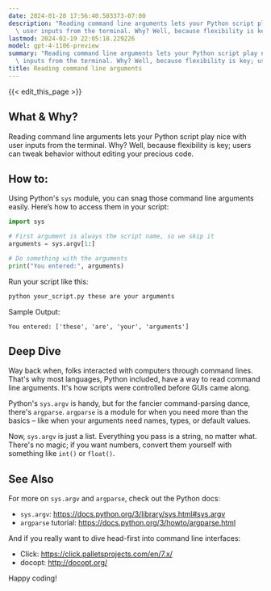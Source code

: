 ```yaml
---
date: 2024-01-20 17:56:40.503373-07:00
description: "Reading command line arguments lets your Python script play nice with\
  \ user inputs from the terminal. Why? Well, because flexibility is key; users can\u2026"
lastmod: 2024-02-19 22:05:18.229226
model: gpt-4-1106-preview
summary: "Reading command line arguments lets your Python script play nice with user\
  \ inputs from the terminal. Why? Well, because flexibility is key; users can\u2026"
title: Reading command line arguments
---
```


{{< edit_this_page >}}

## What & Why?

Reading command line arguments lets your Python script play nice with user inputs from the terminal. Why? Well, because flexibility is key; users can tweak behavior without editing your precious code.

## How to:

Using Python's `sys` module, you can snag those command line arguments easily. Here’s how to access them in your script:

```python
import sys

# First argument is always the script name, so we skip it
arguments = sys.argv[1:]

# Do something with the arguments
print("You entered:", arguments)
```

Run your script like this:

```bash
python your_script.py these are your arguments
```

Sample Output:

```
You entered: ['these', 'are', 'your', 'arguments']
```

## Deep Dive

Way back when, folks interacted with computers through command lines. That's why most languages, Python included, have a way to read command line arguments. It's how scripts were controlled before GUIs came along.

Python's `sys.argv` is handy, but for the fancier command-parsing dance, there's `argparse`. `argparse` is a module for when you need more than the basics – like when your arguments need names, types, or default values.

Now, `sys.argv` is just a list. Everything you pass is a string, no matter what. There's no magic; if you want numbers, convert them yourself with something like `int()` or `float()`.

## See Also

For more on `sys.argv` and `argparse`, check out the Python docs:

- `sys.argv`: https://docs.python.org/3/library/sys.html#sys.argv
- `argparse` tutorial: https://docs.python.org/3/howto/argparse.html 

And if you really want to dive head-first into command line interfaces:

- Click: https://click.palletsprojects.com/en/7.x/
- docopt: http://docopt.org/ 

Happy coding!
